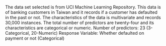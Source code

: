 The data set selected is from UCI Machine Learning Repository. This data is of banking customers in Taiwan and it records if a customer has defaulted in the past or not. The characteristics of the data is multivariate and records 30,000 instances. The total number of predictors are twenty-four and its characteristics are categorical or numeric.
Number of predictors: 23 (3-Categorical, 20-Numeric)
Response Variable: Whether defaulted on payment or not (Categorical)
